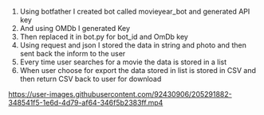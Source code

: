 1. Using botfather I created bot called movieyear_bot and generated API key
2. And using OMDb I generated Key 
3. Then replaced it in bot.py for bot_id and OmDb key
4. Using request and json I stored the data in string and photo and then sent back the inform to the user 
5. Every time user searches for a movie the data is stored in a list
6. When user choose for export the data stored in list is stored in CSV and then return CSV back to user for download 


https://user-images.githubusercontent.com/92430906/205291882-348541f5-1e6d-4d79-af64-346f5b2383ff.mp4


